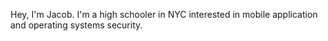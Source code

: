 Hey, I'm Jacob. I'm a high schooler in NYC interested in mobile application and operating systems security.
